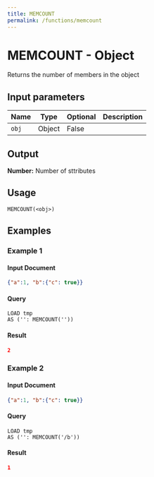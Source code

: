 ```yaml
---
title: MEMCOUNT
permalink: /functions/memcount
---
```


# MEMCOUNT - Object

Returns the number of members in the object

## Input parameters

| Name | Type | Optional | Description |
| --- | --- | --- | --- |
| `obj` | Object | False |  |

## Output

**Number:** Number of sttributes

## Usage

```joda
MEMCOUNT(<obj>)
```

## Examples

### Example 1

#### Input Document
```json
{"a":1, "b":{"c": true}}
```


#### Query
```joda
LOAD tmp
AS ('': MEMCOUNT(''))
```
#### Result
```json
2
```


### Example 2

#### Input Document
```json
{"a":1, "b":{"c": true}}
```


#### Query
```joda
LOAD tmp
AS ('': MEMCOUNT('/b'))
```
#### Result
```json
1
```


